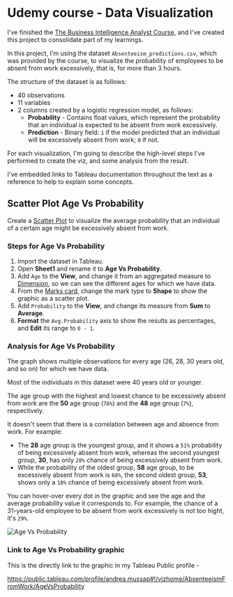 # Udemy course - Data Visualization

I've finished the [The Business Intelligence Analyst Course](https://www.udemy.com/course/the-business-intelligence-analyst-course-2018/), and I've created this project to consolidate part of my learnings.

In this project, I'm using the dataset `Absenteeism_predictions.csv`, which was provided by the course, to visualize the probability of employees to be absent from work excessively, that is, for more than 3 hours.

The structure of the dataset is as follows:

* 40 observations
* 11 variables
* 2 columns created by a logistic regression model, as follows:
  * **Probability** - Contains float values, which represent the probability that an individual is expected to be absent from work excessively.
  * **Prediction** - Binary field: `1` if the model predicted that an individual will be excessively absent from work; `0` if not.

For each visualization, I'm going to describe the high-level steps I've performed to create the viz, and some analysis from the result.

I've embedded links to Tableau documentation throughout the text as a reference to help to explain some concepts.

## Scatter Plot Age Vs Probability

Create a [Scatter Plot](https://help.tableau.com/current/pro/desktop/en-us/buildexamples_scatter.htm) to visualize the average probability that an individual of a certain age might be excessively absent from work.

### Steps for Age Vs Probability

1. Import the dataset in Tableau.
2. Open **Sheet1** and rename it to **Age Vs Probability**.
3. Add `Age` to the **View**, and change it from an aggregated measure to [Dimension](https://help.tableau.com/current/pro/desktop/en-us/datafields_typesandroles.htm), so we can see the different ages for which we have data.
4. From the [Marks card](https://help.tableau.com/current/pro/desktop/en-gb/buildmanual_shelves.htm#marks-card), change the mark type to **Shape** to show the graphic as a scatter plot.
5. Add `Probability` to the **View**, and change its measure from **Sum** to **Average**.
6. **Format** the `Avg.Probability` axis to show the results as percentages, and **Edit** its range to `0 - 1`.

### Analysis for Age Vs Probability

The graph shows multiple observations for every age (26, 28, 30 years old, and so on) for which we have data.

Most of the individuals in this dataset were 40 years old or younger.

The age group with the highest and lowest chance to be excessively absent from work are the **50** age group (`76%`) and the **48** age group (`7%`), respectively.

It doesn't seem that there is a correlation between age and absence from work. For example:

* The **28** age group is the youngest group, and it shows a `51%` probability of being excessively absent from work, whereas the second youngest group, **30**, has only `28%` chance of being excessively absent from work.
* While the probability of the oldest group, **58** age group, to be excessively absent from work is `68%`, the second oldest group, **53**, shows only a `10%` chance of being excessively absent from work.

You can hover-over every dot in the graphic and see the age and the average probability value it corresponds to. For example, the chance of a 31-years-old employee to be absent from work excessively is not too hight, it's `29%`.

![Age Vs Probability](/imagestableau/ageprobability.png)

### Link to Age Vs Probability graphic

This is the directly link to the graphic in my Tableau Public profile -

<https://public.tableau.com/profile/andrea.mussap#!/vizhome/AbsenteeismFromWork/AgeVsProbability>
